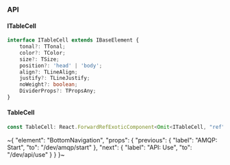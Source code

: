 

### API

#### ITableCell

```ts
interface ITableCell extends IBaseElement {
    tonal?: TTonal;
    color?: TColor;
    size?: TSize;
    position?: 'head' | 'body';
    align?: TLineAlign;
    justify?: TLineJustify;
    noWeight?: boolean;
    DividerProps?: TPropsAny;
}
```

#### TableCell

```ts
const TableCell: React.ForwardRefExoticComponent<Omit<ITableCell, "ref"> & React.RefAttributes<unknown>>;
```

~{
  "element": "BottomNavigation",
  "props": {
    "previous": {
      "label": "AMQP: Start",
      "to": "/dev/amqp/start"
    },
    "next": {
      "label": "API: Use",
      "to": "/dev/api/use"
    }
  }
}~
